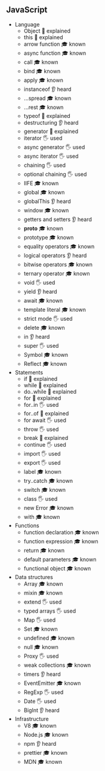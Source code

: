 ## JavaScript

- Language
  - Object 🙋 explained
  - this 🙋 explained
  - arrow function 🎓 known
  - async function 🎓 known
  - call 🎓 known
  - bind 🎓 known
  - apply 🎓 known
  - instanceof 👂 heard
  - ...spread 🎓 known
  - ...rest 🎓 known
  - typeof 🙋 explained
  - destructuring 👂 heard
  - generator 🙋 explained
  - iterator 🖐️ used
  - async generator 🖐️ used
  - async iterator 🖐️ used
  - chaining 🖐️ used
  - optional chaining 🖐️ used
  - IIFE 🎓 known
  - global 🎓 known
  - globalThis 👂 heard
  - window 🎓 known
  - getters and setters 👂 heard
  - __proto__ 🎓 known
  - prototype 🎓 known
  - equality operators 🎓 known
  - logical operators 👂 heard
  - bitwise operators 🎓 known
  - ternary operator 🎓 known
  - void 🖐️ used
  - yield 👂 heard
  - await 🎓 known
  - template literal 🎓 known
  - strict mode 🖐️ used
  - delete 🎓 known
  - in 👂 heard
  - super 🖐️ used
  - Symbol 🎓 known
  - Reflect 🎓 known
- Statements
  - if 🙋 explained
  - while 🙋 explained
  - do..while 🙋 explained
  - for 🙋 explained
  - for..in 🖐️ used 
  - for..of 🙋 explained
  - for await 🖐️ used 
  - throw 🖐️ used 
  - break 🙋 explained
  - continue 🖐️ used 
  - import 🖐️ used 
  - export 🖐️ used 
  - label 🎓 known
  - try..catch 🎓 known
  - switch 🎓 known
  - class 🖐️ used 
  - new Error 🎓 known
  - with 🎓 known
- Functions
  - function declaration 🎓 known
  - function expression 🎓 known
  - return 🎓 known
  - default parameters 🎓 known
  - functional object 🎓 known
- Data structures 
  - Array 🎓 known
  - mixin 🎓 known
  - extend 🖐️ used
  - typed arrays 🖐️ used
  - Map 🖐️ used
  - Set 🎓 known
  - undefined 🎓 known
  - null 🎓 known
  - Proxy 🖐️ used
  - weak collections 🎓 known
  - timers 👂 heard
  - EventEmitter 🎓 known
  - RegExp 🖐️ used
  - Date 🖐️ used
  - BigInt 👂 heard
- Infrastructure
  - V8 🎓 known
  - Node.js 🎓 known
  - npm 👂 heard 
  - prettier 🎓 known
  - MDN 🎓 known
